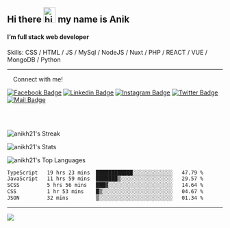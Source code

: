 ## Hi there <img src="https://user-images.githubusercontent.com/1303154/88677602-1635ba80-d120-11ea-84d8-d263ba5fc3c0.gif" width="28px" height="36" alt="hi"> my name is Anik

#### I’m full stack web developer

Skills:  CSS / HTML / JS / MySql / NodeJS / Nuxt / PHP / REACT / VUE / MongoDB / Python


---

&emsp;Connect with me!

<a href="https://www.facebook.com/anik.aritro" target="_blank">![Facebook Badge](https://img.shields.io/badge/Facebook-1877F2?style=for-the-badge&logo=facebook&logoColor=white)</a> [![Linkedin Badge](https://img.shields.io/badge/LinkedIn-0077B5?style=for-the-badge&logo=linkedin&logoColor=white)](https://www.linkedin.com/in/dev-anik) [![Instagram Badge](https://img.shields.io/badge/Instagram-E4405F?style=for-the-badge&logo=instagram&logoColor=white)](https://www.instagram.com/aritro.anik) [![Twitter Badge](https://img.shields.io/badge/Twitter-1DA1F2?style=for-the-badge&logo=twitter&logoColor=white)](https://twitter.com/AritroAnik) [![Mail Badge](https://img.shields.io/badge/Gmail-D14836?style=for-the-badge&logo=gmail&logoColor=white)](mailto:anik.wdev@gmail.com)

</br>
</br>


![anikh21's Streak](https://github-readme-streak-stats.herokuapp.com/?user=anikh21&theme=vue-dark&hide_border=true)

![anikh21's Stats](https://github-readme-stats.vercel.app/api?username=anikh21&theme=vue-dark&show_icons=true&hide_border=true&count_private=true)

![anikh21's Top Languages](https://github-readme-stats.vercel.app/api/top-langs/?username=anikh21&theme=vue-dark&show_icons=true&hide_border=true&layout=compact)

<!--START_SECTION:waka-->

```txt
TypeScript   19 hrs 23 mins  ████████████░░░░░░░░░░░░░   47.79 %
JavaScript   11 hrs 59 mins  ███████▒░░░░░░░░░░░░░░░░░   29.57 %
SCSS         5 hrs 56 mins   ███▓░░░░░░░░░░░░░░░░░░░░░   14.64 %
CSS          1 hr 53 mins    █▒░░░░░░░░░░░░░░░░░░░░░░░   04.67 %
JSON         32 mins         ▒░░░░░░░░░░░░░░░░░░░░░░░░   01.34 %
```

<!--END_SECTION:waka-->
---

![](https://komarev.com/ghpvc/?username=anikh21)  
